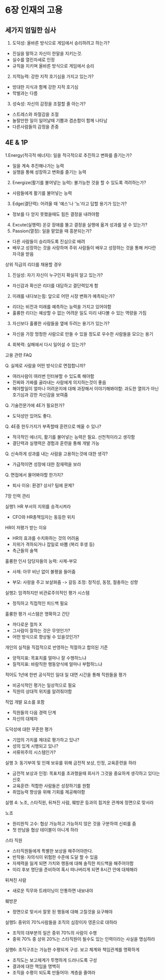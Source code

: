 # 6장 인재의 고용

## 세가지 엄밀한 심사
1. 도덕성: 올바른 방식으로 게임에서 승리하려고 하는가?
* 진실을 말하고 자신이 한말을 지키는것.
* 실수를 열린자세로 인정
* 규칙을 지키며 올바른 방식으로 게임에서 승리
2. 지적능력: 강한 지적 호기심을 가지고 있는가?
* 방대한 지식과 함꼐 강한 지적 호기심
* 학벌과는 다름
3. 성숙성: 자신의 감정을 조절할 줄 아는가?
* 스트레스와 좌절감을 조절
* 놀랄만한 일이 일어날때 기쁨과 겸손함이 함께 나타남
* 다른사람들의 감정을 존중

## 4E & 1P
1.Energy(적극적 에너지): 일을 적극적으로 추진하고 변화를 즐기는가?
* 일을 계속 추진해나가는 능력
* 실행을 통해 성장하고 변화를 즐기는 능력
2. Energize(활기를 불어넣는 능력): 불가능한 것을 할 수 있도록 격려하는가?
* 사람들에게 활기를 불어넣는 능력
3. Edge(결단력): 어려울 때 '예스'나 '노'라고 답할 용기가 있는가?
* 정보를 다 얻지 못했을때도 힘든 결정을 내려야함
4. Excute(실행력) 온갖 장애를 뚤고 결정을 실행에 옮겨 성과를 낼 수 있는가?
5. Passion(열정): 일을 맡았을 때 흥분되는가?
* 다른 사람들이 승리하도록 진심으로 배려
* 배우고 성장하는 것을 사랑하며 주위 사람들이 배우고 성장하는 것을 통해 커다란 자극을 받음

상위 직급의 리더를 채용할 경우

1. 진실성: 자기 자신이 누구인지 확실히 알고 있는가?
* 자신감과 확신은 리더를 대담하고 결단력있게 함

2. 미래를 내다보는힘: 앞으로 어떤 시장 변화가 예측되는가?
* 리더는 비전과 미래를 예측하는 능력을 가지고 있어야함
* 훌륭한 리더는 예상할 수 없는 어려운 일도 미리 내다볼 수 있는 역량을 가짐

3. 자신보다 훌륭한 사람들을 옆에 두려는 용기가 있는가?
* 자신을 가장 멍청한 사람으로 만들 수 있을 정도로 우수한 사람들을 모으는 용기
4. 회복력: 실패에서 다시 일어설 수 있는가?


고용 관련 FAQ

Q. 실제로 사람을 어떤 방식으로 면접합니까?
* 여러사람이 여러번 인터뷰할 수 있도록 해야함
* 진짜와 가짜를 골라내는 사람에게 의지하는것이 좋음
* 해야할일이 얼마나 어려운지에 대해 과장해서 이야기해봐야함: 과도한 열의가 아닌 호기심과 강한 자신감을 보여줌

Q. 기술전문가에 4E가 필요한가?
* 도덕성만 있어도 좋다.

Q. 4E중 한두가지가 부족할때 훈련으로 메울 수 있나?
* 적극적인 에너지, 활기를 불어넣는 능력은 필요. 선천적이라고 생각함
* 결단력과 실행력은 경험과 훈련을 통해 개발 가능

Q. 신속하게 성과를 내는 사람을 고용하는것에 대한 생각?
* 가급적이면 성장에 대한 잠재력을 보라

Q. 면접에서 물어봐야할 한가지?
* 퇴사 이유: 환경? 상사? 팀에 문제?

7장 인력 관리

실행1: HR 부서의 지위를 승격시켜라
* CFO와 HR총책임자는 동등한 위치

HR이 저평가 받는 이유
* HR의 효과를 수치화하는 것의 어려움
* 지위가 격하되거나 잡일로 바쁨 (복리 후생 등)
* 측근들의 술책

훌륭한 인사 담당자들의 능력: 사제-부모
* 사제: 아무 비난 없이 불평을 들어줌
- 부모: 사랑을 주고 보살펴줌
->  갈등 조정: 정직성, 동정, 절충하는 성향

실행2: 엄격하지만 비관료주의적인 평가 시스템
- 정직하고 직접적인 피드백 필요

훌륭한 평가 시스템은 명확하고 간단
- 까다로운 절차 X
- 그사람이 잘하는 것은 무엇인가?
- 어떤 방식으로 향상될 수 있을것인가?

개인의 실적을 직접적으로 반영하는 적절하고 합의된 기준
- 양적지표: 목표치를 얼마나 잘 수행하느냐
- 질적지표: 바람직한 행동양식에 얼마나 부합하느냐

적어도 1년에 한번 공식적인 일대 일 대면 시간을 통해 직원들을 평가
- 비공식적인 평가는 일상적으로 필요
- 직원의 상대적 위치를 알려줘야함

직업 개발 요소를 포함
- 직원들의 다음 경력 단계
- 자신의 대체자

도덕성에 대한 꾸준한 평가
- 기업의 가치를 제대로 평가하고 있나?
- 성의 있게 시행되고 있나?
- 서류위주의 시스템인가?

실행 3: 동기부여 및 인재 보유를 위해 금전적 보상, 인정, 교육훈련을 하라
- 금전적 보상과 인정: 목표치를 초과했을때 회사가 그것을 중요하게 생각하고 있다는 신호
- 교육훈련: 적합한 사람들은 성장하기를 원함
- 취업능력 향상을 위해 기회를 제공해야함

실행 4: 노조, 스타직원, 뒤쳐진 사람, 훼방꾼 등과의 힘겨운 관계에 정면으로 맞서라

노조
- 원리원칙 고수: 협상 가능하고 가능하지 않은 것을 구분하여 신뢰를 줌
- 첫 만남을 협상 테이블이 아니게 하라

스타 직원
- 스타직원들에게 특별한 보상을 해주어야한다.
- 반작용: 자의식이 위험한 수준에 도달 할 수 있음
- 자제력을 잃게 되면 가치와 행동에 대해 솔직한 피드백을 해주어야함
- 미리 후보 명단을 준비하여 혹시 떠나버리게 되면 8시간 안에 대체해라

뒤쳐진 사람
- 새로운 직무와 트레이닝이 안통하면 내보내야

훼방꾼
- 정면으로 맞서서 잘못 된 행동에 대해 고칠것을 요구해야

실행5: 중위의 70%사람들을 조직의 심장이자 영혼으로 대하라
- 조직의 대부분의 일은 중위 70%의 사람이 수행
- 중위 70% 중 상위 20%는 스타직원이 될수도 있는 인력이라는 사실을 명심하라

실행6: 조직구조는 가능한 수평되게 구성. 보고 체계와 책임관계를 명확하게
- 조직도는 보고체계가 투명하게 드러나도록 구성
- 결과에 대한 책임을 명백히
- 조직을 수평이 되도록 만들어야: 계층을 줄여라
